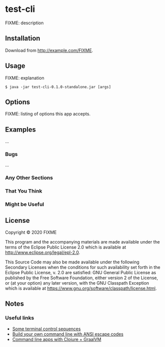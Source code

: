 # test-cli

FIXME: description

## Installation

Download from http://example.com/FIXME.

## Usage

FIXME: explanation

    $ java -jar test-cli-0.1.0-standalone.jar [args]

## Options

FIXME: listing of options this app accepts.

## Examples

...

### Bugs

...

### Any Other Sections
### That You Think
### Might be Useful

## License

Copyright © 2020 FIXME

This program and the accompanying materials are made available under the
terms of the Eclipse Public License 2.0 which is available at
http://www.eclipse.org/legal/epl-2.0.

This Source Code may also be made available under the following Secondary
Licenses when the conditions for such availability set forth in the Eclipse
Public License, v. 2.0 are satisfied: GNU General Public License as published by
the Free Software Foundation, either version 2 of the License, or (at your
option) any later version, with the GNU Classpath Exception which is available
at https://www.gnu.org/software/classpath/license.html.

## Notes

### Useful links
 - [Some terminal control sequences](https://www.student.cs.uwaterloo.ca/~cs452/terminal.html)
 - [Build your own command line with ANSI escape codes](https://www.lihaoyi.com/post/BuildyourownCommandLinewithANSIescapecodes.html#background-colors)
 - [Command line apps with Clojure + GraalVM](https://www.astrecipes.net/blog/2018/07/20/cmd-line-apps-with-clojure-and-graalvm/)

